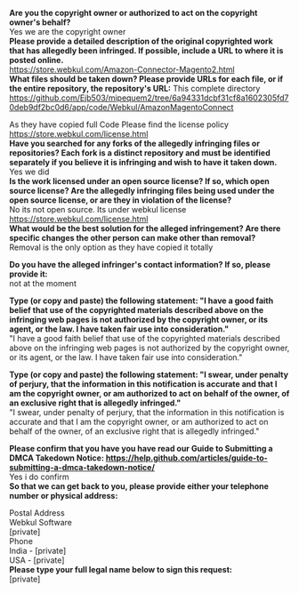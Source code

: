 **Are you the copyright owner or authorized to act on the copyright owner's behalf?**  
Yes we are the copyright owner  
**Please provide a detailed description of the original copyrighted work that has allegedly been infringed. If possible, include a URL to where it is posted online.**  
https://store.webkul.com/Amazon-Connector-Magento2.html  
**What files should be taken down? Please provide URLs for each file, or if the entire repository, the repository's URL:**
This complete directory    https://github.com/Ejb503/mipequem2/tree/6a94331dcbf31cf8a1602305fd70deb9df2bc0d6/app/code/Webkul/AmazonMagentoConnect

As they have copied full Code Please find the license policy https://store.webkul.com/license.html  
**Have you searched for any forks of the allegedly infringing files or repositories? Each fork is a distinct repository and must be identified separately if you believe it is infringing and wish to have it taken down.**  
Yes we did  
**Is the work licensed under an open source license? If so, which open source license? Are the allegedly infringing files being used under the open source license, or are they in violation of the license?**  
No its not open source. Its under webkul license https://store.webkul.com/license.html  
**What would be the best solution for the alleged infringement? Are there specific changes the other person can make other than removal?**  
Removal is the only option as they have copied it totally

**Do you have the alleged infringer's contact information? If so, please provide it:**  
not at the moment

**Type (or copy and paste) the following statement: "I have a good faith belief that use of the copyrighted materials described above on the infringing web pages is not authorized by the copyright owner, or its agent, or the law. I have taken fair use into consideration."**  
"I have a good faith belief that use of the copyrighted materials described above on the infringing web pages is not authorized by the copyright owner, or its agent, or the law. I have taken fair use into consideration."

**Type (or copy and paste) the following statement: "I swear, under penalty of perjury, that the information in this notification is accurate and that I am the copyright owner, or am authorized to act on behalf of the owner, of an exclusive right that is allegedly infringed."**  
"I swear, under penalty of perjury, that the information in this notification is accurate and that I am the copyright owner, or am authorized to act on behalf of the owner, of an exclusive right that is allegedly infringed."

**Please confirm that you have you have read our Guide to Submitting a DMCA Takedown Notice: https://help.github.com/articles/guide-to-submitting-a-dmca-takedown-notice/**  
Yes i do confirm  
**So that we can get back to you, please provide either your telephone number or physical address:**

Postal Address  
Webkul Software  
[private]  
Phone  
India - [private]  
USA - [private]  
**Please type your full legal name below to sign this request:**  
[private]
